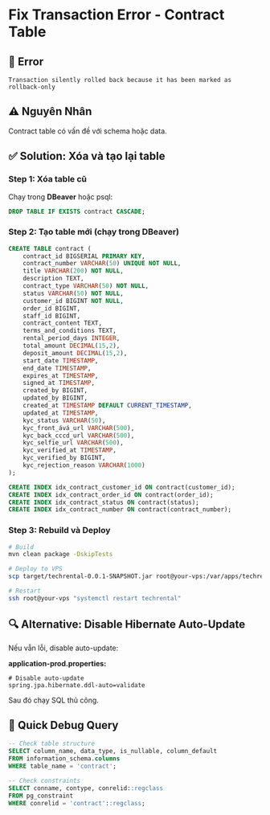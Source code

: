 # Fix Transaction Error - Contract Table

## 🔴 Error

```
Transaction silently rolled back because it has been marked as rollback-only
```

## ⚠️ Nguyên Nhân

Contract table có vấn đề với schema hoặc data.

## ✅ Solution: Xóa và tạo lại table

### **Step 1: Xóa table cũ**

Chạy trong **DBeaver** hoặc psql:

```sql
DROP TABLE IF EXISTS contract CASCADE;
```

### **Step 2: Tạo table mới (chạy trong DBeaver)**

```sql
CREATE TABLE contract (
    contract_id BIGSERIAL PRIMARY KEY,
    contract_number VARCHAR(50) UNIQUE NOT NULL,
    title VARCHAR(200) NOT NULL,
    description TEXT,
    contract_type VARCHAR(50) NOT NULL,
    status VARCHAR(50) NOT NULL,
    customer_id BIGINT NOT NULL,
    order_id BIGINT,
    staff_id BIGINT,
    contract_content TEXT,
    terms_and_conditions TEXT,
    rental_period_days INTEGER,
    total_amount DECIMAL(15,2),
    deposit_amount DECIMAL(15,2),
    start_date TIMESTAMP,
    end_date TIMESTAMP,
    expires_at TIMESTAMP,
    signed_at TIMESTAMP,
    created_by BIGINT,
    updated_by BIGINT,
    created_at TIMESTAMP DEFAULT CURRENT_TIMESTAMP,
    updated_at TIMESTAMP,
    kyc_status VARCHAR(50),
    kyc_front_ává_url VARCHAR(500),
    kyc_back_cccd_url VARCHAR(500),
    kyc_selfie_url VARCHAR(500),
    kyc_verified_at TIMESTAMP,
    kyc_verified_by BIGINT,
    kyc_rejection_reason VARCHAR(1000)
);

CREATE INDEX idx_contract_customer_id ON contract(customer_id);
CREATE INDEX idx_contract_order_id ON contract(order_id);
CREATE INDEX idx_contract_status ON contract(status);
CREATE INDEX idx_contract_number ON contract(contract_number);
```

### **Step 3: Rebuild và Deploy**

```bash
# Build
mvn clean package -DskipTests

# Deploy to VPS
scp target/techrental-0.0.1-SNAPSHOT.jar root@your-vps:/var/apps/techrental/

# Restart
ssh root@your-vps "systemctl restart techrental"
```

## 🔍 Alternative: Disable Hibernate Auto-Update

Nếu vẫn lỗi, disable auto-update:

**application-prod.properties:**
```properties
# Disable auto-update
spring.jpa.hibernate.ddl-auto=validate
```

Sau đó chạy SQL thủ công.

## 🎯 Quick Debug Query

```sql
-- Check table structure
SELECT column_name, data_type, is_nullable, column_default
FROM information_schema.columns
WHERE table_name = 'contract';

-- Check constraints
SELECT conname, contype, conrelid::regclass
FROM pg_constraint
WHERE conrelid = 'contract'::regclass;
```

